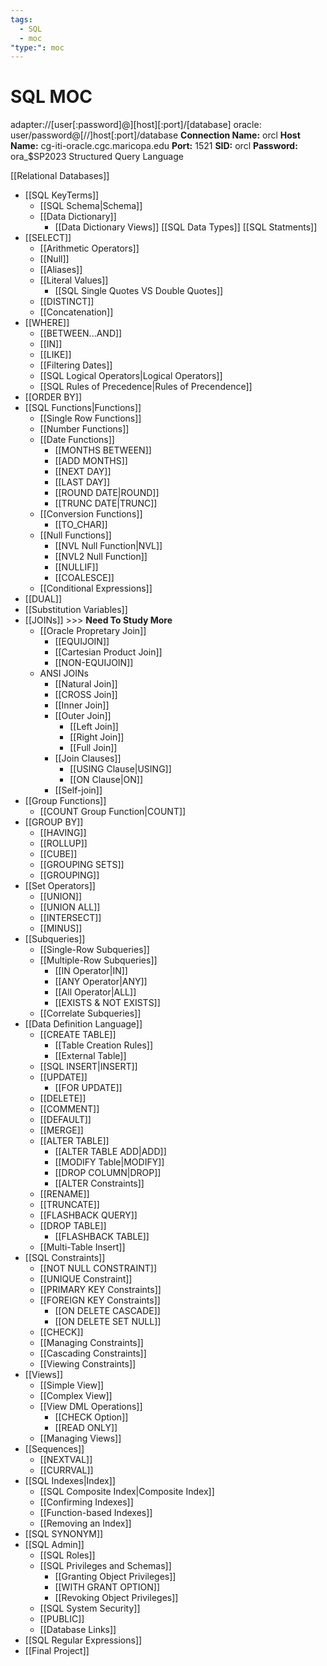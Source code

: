 ```yaml
---
tags:
  - SQL
  - moc
"type:": moc
---
```

# SQL MOC
adapter://[user[:password]@][host][:port]/[database]
oracle: user/password@[//]host[:port]/database
**Connection Name:** orcl
**Host Name:** cg-iti-oracle.cgc.maricopa.edu
**Port:** 1521
**SID:** orcl
**Password:** ora_$SP2023
Structured Query Language

[[Relational Databases]]
- [[SQL KeyTerms]]
	- [[SQL Schema|Schema]]
	- [[Data Dictionary]]
		- [[Data Dictionary Views]]
[[SQL Data Types]]
[[SQL Statments]]
- [[SELECT]]
	- [[Arithmetic Operators]]
	- [[Null]]
	- [[Aliases]]
	- [[Literal Values]]
		- [[SQL Single Quotes VS Double Quotes]]
	- [[DISTINCT]]
	- [[Concatenation]]
- [[WHERE]]
	- [[BETWEEN...AND]]
	- [[IN]]
	- [[LIKE]]
	- [[Filtering Dates]]
	- [[SQL Logical Operators|Logical Operators]]
	- [[SQL Rules of Precedence|Rules of Precendence]]
- [[ORDER BY]]
- [[SQL Functions|Functions]]
	- [[Single Row Functions]]
	- [[Number Functions]]
	- [[Date Functions]]
		- [[MONTHS BETWEEN]]
		- [[ADD MONTHS]]
		- [[NEXT DAY]]
		- [[LAST DAY]]
		- [[ROUND DATE|ROUND]]
		- [[TRUNC DATE|TRUNC]]
	- [[Conversion Functions]]
		- [[TO_CHAR]]
	- [[Null Functions]]
		- [[NVL Null Function|NVL]]
		- [[NVL2 Null Function]]
		- [[NULLIF]]
		- [[COALESCE]]
	- [[Conditional Expressions]]
- [[DUAL]]
- [[Substitution Variables]]
- [[JOINs]] >>> **Need To Study More**
	- [[Oracle Propretary Join]]
		- [[EQUIJOIN]]
		- [[Cartesian Product Join]]
		- [[NON-EQUIJOIN]]
	- ANSI JOINs
		- [[Natural Join]]
		- [[CROSS Join]]
		- [[Inner Join]]
		- [[Outer Join]]
			- [[Left Join]]
			- [[Right Join]]
			- [[Full Join]]
		- [[Join Clauses]]
			- [[USING Clause|USING]]
			- [[ON Clause|ON]]
		- [[Self-join]]
- [[Group Functions]]
	- [[COUNT Group Function|COUNT]]
- [[GROUP BY]]
	- [[HAVING]]
	- [[ROLLUP]]
	- [[CUBE]]
	- [[GROUPING SETS]]
	- [[GROUPING]]
- [[Set Operators]]
	- [[UNION]]
	- [[UNION ALL]]
	- [[INTERSECT]]
	- [[MINUS]]
- [[Subqueries]]
	- [[Single-Row Subqueries]]
	- [[Multiple-Row Subqueries]]
		- [[IN Operator|IN]]
		- [[ANY Operator|ANY]]
		- [[All Operator|ALL]]
		- [[EXISTS & NOT EXISTS]]
	- [[Correlate Subqueries]]
- [[Data Definition Language]]
	- [[CREATE TABLE]]
		- [[Table Creation Rules]]
		- [[External Table]]
	- [[SQL INSERT|INSERT]]
	- [[UPDATE]]
		- [[FOR UPDATE]]
	- [[DELETE]]
	- [[COMMENT]]
	- [[DEFAULT]]
	- [[MERGE]]
	- [[ALTER TABLE]]
		- [[ALTER TABLE ADD|ADD]]
		- [[MODIFY Table|MODIFY]]
		- [[DROP COLUMN|DROP]]
		- [[ALTER Constraints]]
	- [[RENAME]]
	- [[TRUNCATE]]
	- [[FLASHBACK QUERY]]
	- [[DROP TABLE]]
		- [[FLASHBACK TABLE]]
	- [[Multi-Table Insert]]
- [[SQL Constraints]]
	- [[NOT NULL CONSTRAINT]]
	- [[UNIQUE Constraint]]
	- [[PRIMARY KEY Constraints]]
	- [[FOREIGN KEY Constraints]]
		- [[ON DELETE CASCADE]]
		- [[ON DELETE SET NULL]]
	- [[CHECK]]
	- [[Managing Constraints]]
	- [[Cascading Constraints]]
	- [[Viewing Constraints]]
- [[Views]]
	- [[Simple View]]
	- [[Complex View]]
	- [[View DML Operations]]
		- [[CHECK Option]]
		- [[READ ONLY]]
	- [[Managing Views]]
- [[Sequences]]
	- [[NEXTVAL]]
	- [[CURRVAL]]
- [[SQL Indexes|Index]]
	- [[SQL Composite Index|Composite Index]]
	- [[Confirming Indexes]]
	- [[Function-based Indexes]]
	- [[Removing an Index]]
- [[SQL SYNONYM]]
- [[SQL Admin]]
	- [[SQL Roles]]
	- [[SQL Privileges and Schemas]]
		- [[Granting Object Privileges]]
		- [[WITH GRANT OPTION]]
		- [[Revoking Object Privileges]]
	- [[SQL System Security]]
	- [[PUBLIC]]
	- [[Database Links]]
- [[SQL Regular Expressions]]
- [[Final Project]]